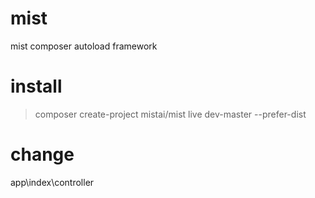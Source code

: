 # mist
mist composer autoload framework

# install
> composer create-project mistai/mist live dev-master --prefer-dist

# change
app\index\controller